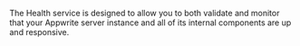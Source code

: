 The Health service is designed to allow you to both validate and monitor that your Appwrite server instance and all of its internal components are up and responsive.